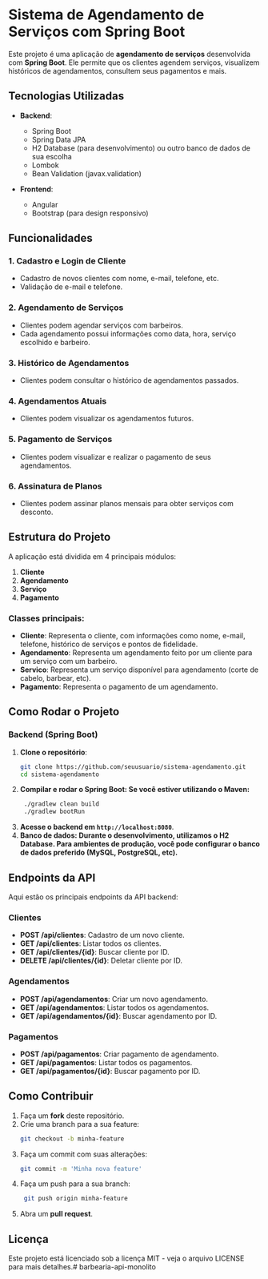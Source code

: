 # Sistema de Agendamento de Serviços com Spring Boot

Este projeto é uma aplicação de **agendamento de serviços** desenvolvida com **Spring Boot**. Ele permite que os clientes agendem serviços, visualizem históricos de agendamentos, consultem seus pagamentos e mais.

## Tecnologias Utilizadas

- **Backend**:
    - Spring Boot
    - Spring Data JPA
    - H2 Database (para desenvolvimento) ou outro banco de dados de sua escolha
    - Lombok
    - Bean Validation (javax.validation)

- **Frontend**:
    - Angular
    - Bootstrap (para design responsivo)

## Funcionalidades

### 1. **Cadastro e Login de Cliente**
- Cadastro de novos clientes com nome, e-mail, telefone, etc.
- Validação de e-mail e telefone.

### 2. **Agendamento de Serviços**
- Clientes podem agendar serviços com barbeiros.
- Cada agendamento possui informações como data, hora, serviço escolhido e barbeiro.

### 3. **Histórico de Agendamentos**
- Clientes podem consultar o histórico de agendamentos passados.

### 4. **Agendamentos Atuais**
- Clientes podem visualizar os agendamentos futuros.

### 5. **Pagamento de Serviços**
- Clientes podem visualizar e realizar o pagamento de seus agendamentos.

### 6. **Assinatura de Planos**
- Clientes podem assinar planos mensais para obter serviços com desconto.

## Estrutura do Projeto

A aplicação está dividida em 4 principais módulos:

1. **Cliente**
2. **Agendamento**
3. **Serviço**
4. **Pagamento**

### Classes principais:

- **Cliente**: Representa o cliente, com informações como nome, e-mail, telefone, histórico de serviços e pontos de fidelidade.
- **Agendamento**: Representa um agendamento feito por um cliente para um serviço com um barbeiro.
- **Servico**: Representa um serviço disponível para agendamento (corte de cabelo, barbear, etc).
- **Pagamento**: Representa o pagamento de um agendamento.

## Como Rodar o Projeto

### Backend (Spring Boot)

1. **Clone o repositório**:
   ```bash
   git clone https://github.com/seuusuario/sistema-agendamento.git
   cd sistema-agendamento
   
2. **Compilar e rodar o Spring Boot: Se você estiver utilizando o Maven:**
   ```bash
    ./gradlew clean build
    ./gradlew bootRun
   ```
3. **Acesse o backend em `http://localhost:8080`**.
4. **Banco de dados: Durante o desenvolvimento, utilizamos o H2 Database. Para ambientes de produção, você pode configurar o banco de dados preferido (MySQL, PostgreSQL, etc).**

## Endpoints da API

Aqui estão os principais endpoints da API backend:

### Clientes

- **POST /api/clientes**: Cadastro de um novo cliente.
- **GET /api/clientes**: Listar todos os clientes.
- **GET /api/clientes/{id}**: Buscar cliente por ID.
- **DELETE /api/clientes/{id}**: Deletar cliente por ID.

### Agendamentos

- **POST /api/agendamentos**: Criar um novo agendamento.
- **GET /api/agendamentos**: Listar todos os agendamentos.
- **GET /api/agendamentos/{id}**: Buscar agendamento por ID.

### Pagamentos

- **POST /api/pagamentos**: Criar pagamento de agendamento.
- **GET /api/pagamentos**: Listar todos os pagamentos.
- **GET /api/pagamentos/{id}**: Buscar pagamento por ID.

## Como Contribuir

1. Faça um **fork** deste repositório.
2. Crie uma branch para a sua feature:
   ```bash
   git checkout -b minha-feature
3. Faça um commit com suas alterações:
   ```bash
   git commit -m 'Minha nova feature'
4. Faça um push para a sua branch:
   ```bash
    git push origin minha-feature
5. Abra um **pull request**.

## Licença
Este projeto está licenciado sob a licença MIT - veja o arquivo LICENSE para mais detalhes.# barbearia-api-monolito
